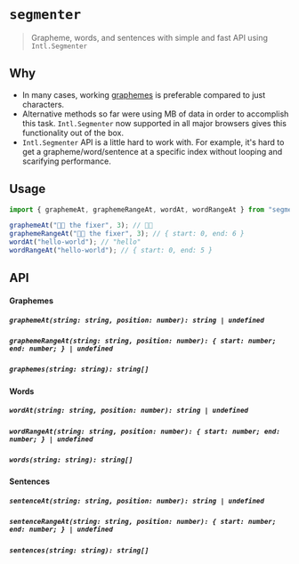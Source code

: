 # `segmenter`

> Grapheme, words, and sentences with simple and fast API using `Intl.Segmenter`

<!--
[![Gzipped Size](https://img.shields.io/bundlephobia/minzip/{{data.name}})](https://bundlephobia.com/result?p={{data.name}})
[![Build Status](https://img.shields.io/github/actions/workflow/status/astoilkov/{{data.name}}/main.yml?branch=main)](https://github.com/astoilkov/{{data.name}}/actions/workflows/main.yml)

## Install

```bash
npm install {{data.name}}
```
-->

## Why

- In many cases, working [graphemes](https://en.wikipedia.org/wiki/Grapheme) is preferable compared to just characters.
- Alternative methods so far were using MB of data in order to accomplish this task. `Intl.Segmenter` now supported in all major browsers gives this functionality out of the box.
- `Intl.Segmenter` API is a little hard to work with. For example, it's hard to get a grapheme/word/sentence at a specific index without looping and scarifying performance.

## Usage

```ts
import { graphemeAt, graphemeRangeAt, wordAt, wordRangeAt } from "segmenter";

graphemeAt("👨‍🔧️ the fixer", 3); // 👨‍🔧️
graphemeRangeAt("👨‍🔧️ the fixer", 3); // { start: 0, end: 6 }
wordAt("hello-world"); // "hello"
wordRangeAt("hello-world"); // { start: 0, end: 5 }
```

## API

#### Graphemes

##### `graphemeAt(string: string, position: number): string | undefined`

##### `graphemeRangeAt(string: string, position: number): { start: number; end: number; } | undefined`

##### `graphemes(string: string): string[]`

#### Words

##### `wordAt(string: string, position: number): string | undefined`

##### `wordRangeAt(string: string, position: number): { start: number; end: number; } | undefined`

##### `words(string: string): string[]`

#### Sentences

##### `sentenceAt(string: string, position: number): string | undefined`

##### `sentenceRangeAt(string: string, position: number): { start: number; end: number; } | undefined`

##### `sentences(string: string): string[]`